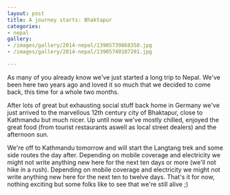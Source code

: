 ```yaml
---
layout: post
title: A journey starts: Bhaktapur
categories:
- nepal
gallery:
- /images/gallery/2014-nepal/13905739868350.jpg
- /images/gallery/2014-nepal/13905740107201.jpg

---
```

As many of you already know we've just started a long trip to Nepal. We've been here two years ago and loved it so much that we decided to come back, this time for a whole two months. 

After lots of great but exhausting social stuff back home in Germany we've just arrived to the marvellous 12th century city of Bhaktapur, close to Kathmandu but much nicer. Up until now we've mostly chilled, enjoyed the great food (from tourist restaurants aswell as local street dealers) and the afternoon sun. 

We're off to Kathmandu tomorrow and will start the Langtang trek and some side routes the day after. 
Depending on mobile coverage and electricity we might not write anything new here for the next ten days or more (we'll not hike in a rush). Depending on mobile coverage and electricity we might not write anything new here for the next ten to twelve days.
That's it for now, nothing exciting but some folks like to see that we're still alive ;)

